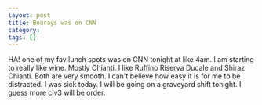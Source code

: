 ```yaml
---
layout: post
title: Bourays was on CNN
category: 
tags: []
---
```



HA! one of my fav lunch spots was on CNN tonight at like 4am.
I am starting to really like wine.  Mostly Chianti.  I like Ruffino
Riserva Ducale and Shiraz Chianti.  Both are very smooth.  I can't
believe how easy it is for me to be distracted.  I was sick today.
I will be going on a graveyard shift tonight.  I guess more civ3
will be order.
